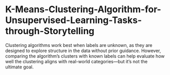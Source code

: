 # K-Means-Clustering-Algorithm-for-Unsupervised-Learning-Tasks-through-Storytelling
 Clustering algorithms work best when labels are unknown, as they are designed to explore structure in the data without prior guidance. However, comparing the algorithm’s clusters with known labels can help evaluate how well the clustering aligns with real-world categories—but it’s not the ultimate goal.

